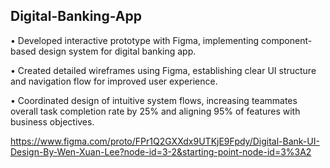 ## Digital-Banking-App


• Developed interactive prototype with Figma, implementing component-based design system for digital banking app.

• Created detailed wireframes using Figma, establishing clear UI structure and navigation flow for improved user
experience.

• Coordinated design of intuitive system flows, increasing teammates overall task completion rate by 25% and aligning 95% of features with business objectives.

https://www.figma.com/proto/FPr1Q2GXXdx9UTKjE9Fpdy/Digital-Bank-UI-Design-By-Wen-Xuan-Lee?node-id=3-2&starting-point-node-id=3%3A2
